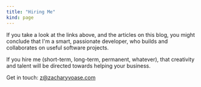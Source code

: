 ```yaml
---
title: "Hiring Me"
kind: page
---
```


If you take a look at the links above, and the articles on this blog, you might
conclude that I'm a smart, passionate developer, who builds and collaborates on
useful software projects.

If you hire me (short-term, long-term, permanent, whatever), that creativity
and talent will be directed towards helping your business.

Get in touch: [z@zacharyvoase.com](mailto:z@zacharyvoase.com)
